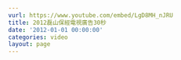 ```yaml
---
vurl: https://www.youtube.com/embed/LgD8MH_nJRU
title: 2012磊山保經電視廣告30秒
date: '2012-01-01 00:00:00'
categories: video
layout: page
---
```


